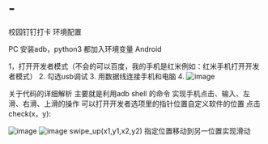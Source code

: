 # -
校园钉钉打卡
环境配置

PC
  安装adb，python3 都加入环境变量
Android

  1，打开开发者模式（不会的可以百度，我的手机是红米例如：红米手机打开开发者模式）
  2. 勾选usb调试
  3. 用数据线连接手机和电脑
  4. ![image](https://user-images.githubusercontent.com/61609966/163714669-54fa9178-4466-4a13-85c1-81a526c9ef45.png)


关于代码的详细解析
  主要就是利用adb shell 的命令 实现手机点击、输入、左滑、右滑、上滑的操作
  可以打开开发者选项里的指针位置自定义软件的位置
  点击check(x，y):
	
  ![image](https://user-images.githubusercontent.com/61609966/163714785-0992b790-3cfe-4148-9518-a4441d6bf880.png)
  ![image](https://user-images.githubusercontent.com/61609966/163714872-d21c8867-6f1f-4102-8e51-3cc45a9a48e1.png)
  swipe_up(x1,y1,x2,y2)
  指定位置移动到另一位置实现滑动
  

